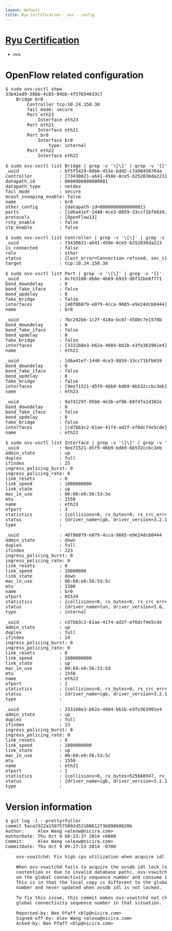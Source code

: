 ```yaml
---
layout: default
title: Ryu Certification - ovs - config
---
```

# [Ryu Certification](http://osrg.github.io/ryu/certification.html)
* ovs 

# OpenFlow related configuration
<pre>
$ sudo ovs-vsctl show
33b42ad9-38bb-4cb5-84bb-4f57654633c7
    Bridge br0
        Controller tcp:10.24.150.30
        fail_mode: secure
        Port eth23
            Interface eth23
        Port eth21
            Interface eth21
        Port br0
            Interface br0
                type: internal
        Port eth22
            Interface eth22

$ sudo ovs-vsctl list Bridge | grep -v '\[\]' | grep -v '{}'
_uuid               : bf5f5429-60b6-453e-bdd2-c7a90458764a
controller          : [73430021-a641-450e-8ce5-b252036da223]
datapath_id         : 0000000000000001
datapath_type       : netdev
fail_mode           : secure
mcast_snooping_enable: false
name                : br0
other_config        : {datapath-id=0000000000000001}
ports               : [1d6a41ef-1440-4ce3-8859-33ccf1bfb039, 7bc242b6-1c2f-418a-bc07-4500c7e1578b, 8c7e3108-db6e-4b69-b933-d6f32be6f771, 9a74129f-95b6-4e3b-af86-68f4fa1d382e]
protocols           : [OpenFlow13]
rstp_enable         : false
stp_enable          : false

$ sudo ovs-vsctl list Controller | grep -v '\[\]' | grep -v '{}'
_uuid               : 73430021-a641-450e-8ce5-b252036da223
is_connected        : false
role                : other
status              : {last_error=Connection refused, sec_since_connect=682, sec_since_disconnect=6, state=BACKOFF}
target              : tcp:10.24.150.30

$ sudo ovs-vsctl list Port | grep -v '\[\]' | grep -v '{}'
_uuid               : 8c7e3108-db6e-4b69-b933-d6f32be6f771
bond_downdelay      : 0
bond_fake_iface     : false
bond_updelay        : 0
fake_bridge         : false
interfaces          : [48f86079-e079-4cca-9665-e9e24dcb0444]
name                : br0

_uuid               : 7bc242b6-1c2f-418a-bc07-4500c7e1578b
bond_downdelay      : 0
bond_fake_iface     : false
bond_updelay        : 0
fake_bridge         : false
interfaces          : [3331b8e3-b62a-4084-bb1b-e3fe363901e4]
name                : eth21

_uuid               : 1d6a41ef-1440-4ce3-8859-33ccf1bfb039
bond_downdelay      : 0
bond_fake_iface     : false
bond_updelay        : 0
fake_bridge         : false
interfaces          : [9ee71521-d5f9-46b9-bd69-6b532ccbc3eb]
name                : eth23

_uuid               : 9a74129f-95b6-4e3b-af86-68f4fa1d382e
bond_downdelay      : 0
bond_fake_iface     : false
bond_updelay        : 0
fake_bridge         : false
interfaces          : [cd7bb3c2-61ae-41f4-ad2f-ef6dcf4e5cde]
name                : eth22

$ sudo ovs-vsctl list Interface | grep -v '\[\]' | grep -v '{}'
_uuid               : 9ee71521-d5f9-46b9-bd69-6b532ccbc3eb
admin_state         : up
duplex              : full
ifindex             : 25
ingress_policing_burst: 0
ingress_policing_rate: 0
link_resets         : 0
link_speed          : 1000000000
link_state          : up
mac_in_use          : 00:60:e0:56:53:5e
mtu                 : 1550
name                : eth23
ofport              : 3
statistics          : {collisions=0, rx_bytes=0, rx_crc_err=0, rx_dropped=0, rx_errors=0, rx_frame_err=0, rx_over_err=0, rx_packets=0, tx_bytes=1041085408, tx_dropped=0, tx_errors=0, tx_packets=6420680}
status              : {driver_name=igb, driver_version=3.2.10-k, firmware_version=2.10-9}
type                : 

_uuid               : 48f86079-e079-4cca-9665-e9e24dcb0444
admin_state         : down
duplex              : full
ifindex             : 223
ingress_policing_burst: 0
ingress_policing_rate: 0
link_resets         : 0
link_speed          : 10000000
link_state          : down
mac_in_use          : 00:60:e0:56:53:5c
mtu                 : 1500
name                : br0
ofport              : 65534
statistics          : {collisions=0, rx_bytes=0, rx_crc_err=0, rx_dropped=0, rx_errors=0, rx_frame_err=0, rx_over_err=0, rx_packets=0, tx_bytes=0, tx_dropped=0, tx_errors=0, tx_packets=0}
status              : {driver_name=tun, driver_version=1.6, firmware_version=N/A}
type                : internal

_uuid               : cd7bb3c2-61ae-41f4-ad2f-ef6dcf4e5cde
admin_state         : up
duplex              : full
ifindex             : 24
ingress_policing_burst: 0
ingress_policing_rate: 0
link_resets         : 0
link_speed          : 1000000000
link_state          : up
mac_in_use          : 00:60:e0:56:53:5d
mtu                 : 1550
name                : eth22
ofport              : 2
statistics          : {collisions=0, rx_bytes=0, rx_crc_err=0, rx_dropped=0, rx_errors=0, rx_frame_err=0, rx_over_err=0, rx_packets=0, tx_bytes=1720391444, tx_dropped=0, tx_errors=0, tx_packets=72763121}
status              : {driver_name=igb, driver_version=3.2.10-k, firmware_version=2.10-9}
type                : 

_uuid               : 3331b8e3-b62a-4084-bb1b-e3fe363901e4
admin_state         : up
duplex              : full
ifindex             : 23
ingress_policing_burst: 0
ingress_policing_rate: 0
link_resets         : 0
link_speed          : 1000000000
link_state          : up
mac_in_use          : 00:60:e0:56:53:5c
mtu                 : 1550
name                : eth21
ofport              : 1
statistics          : {collisions=0, rx_bytes=525688947, rx_crc_err=0, rx_dropped=0, rx_errors=0, rx_frame_err=0, rx_over_err=0, rx_packets=123547179, tx_bytes=0, tx_dropped=0, tx_errors=0, tx_packets=0}
status              : {driver_name=igb, driver_version=3.2.10-k, firmware_version=2.10-9}
type                : 
</pre>

# Version information
<pre>
$ git log -1 --pretty=fuller
commit 5aca3322a1597575892d52188612f3b89860020b
Author:     Alex Wang &lt;alexw@nicira.com&gt;
AuthorDate: Thu Oct 9 08:23:37 2014 +0000
Commit:     Alex Wang &lt;alexw@nicira.com&gt;
CommitDate: Thu Oct 9 09:27:53 2014 -0700

    ovs-vswitchd: Fix high cpu utilization when acquire idl lock fails.
    
    When ovs-vswitchd fails to acquire the ovsdb idl lock &#40;either due to
    contention or due to invalid database path&#41;, ovs-vswitchd will spin
    on the global connectivity sequence number and consume 100% cpu.
    This is in that the local copy is different to the global sequence
    number and never updated when ovsdb idl is not locked.
    
    To fix this issue, this commit makes ovs-vswitchd not checking the
    global connectivity sequence number in that situation.
    
    Reported-by: Ben Pfaff &lt;blp@nicira.com&gt;
    Signed-off-by: Alex Wang &lt;alexw@nicira.com&gt;
    Acked-by: Ben Pfaff &lt;blp@nicira.com&gt;
</pre>
